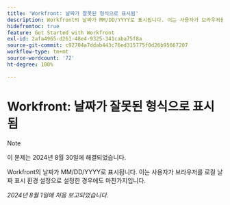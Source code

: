 ```yaml
---
title: 'Workfront: 날짜가 잘못된 형식으로 표시됨'
description: Workfront의 날짜가 MM/DD/YYYY로 표시됩니다. 이는 사용자가 브라우저를 로컬 날짜 표시 환경 설정으로 설정한 경우에도 마찬가지입니다.
hidefromtoc: true
feature: Get Started with Workfront
exl-id: 2afa4965-d261-48e4-9325-341caba75f8a
source-git-commit: c92704a7ddab443c76ed315775f0d26b95667207
workflow-type: tm+mt
source-wordcount: '72'
ht-degree: 100%

---
```


# Workfront: 날짜가 잘못된 형식으로 표시됨

>[!NOTE]
>
>이 문제는 2024년 8월 30일에 해결되었습니다.

Workfront의 날짜가 MM/DD/YYYY로 표시됩니다. 이는 사용자가 브라우저를 로컬 날짜 표시 환경 설정으로 설정한 경우에도 마찬가지입니다.

_2024년 8월 1일에 처음 보고되었습니다._
